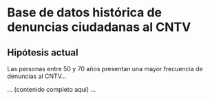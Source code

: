 
# Base de datos histórica de denuncias ciudadanas al CNTV

## Hipótesis actual
Las personas entre 50 y 70 años presentan una mayor frecuencia de denuncias al CNTV...

... (contenido completo aquí) ...
